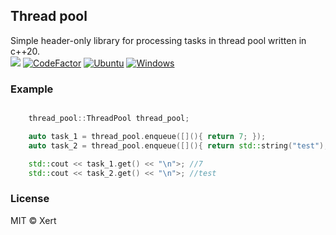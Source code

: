 ## Thread pool
<span>Simple header-only library for processing tasks in thread pool written in c++20.</span>
<br>
<a target="_blank" href="LICENSE" title="License: MIT"><img src="https://img.shields.io/badge/License-MIT-blue.svg"></a>
<a href="https://www.codefactor.io/repository/github/xertdev/thread_pool"><img src="https://www.codefactor.io/repository/github/xertdev/thread_pool/badge" alt="CodeFactor" /></a>
[![Ubuntu](https://github.com/XertDev/thread_pool/actions/workflows/ubuntu.yml/badge.svg)](https://github.com/XertDev/thread_pool/actions/workflows/cmake.yml)
[![Windows](https://github.com/XertDev/thread_pool/actions/workflows/windows.yml/badge.svg)](https://github.com/XertDev/thread_pool/actions/workflows/windows.yml)
### Example
```c++

	thread_pool::ThreadPool thread_pool;

	auto task_1 = thread_pool.enqueue([](){ return 7; });
	auto task_2 = thread_pool.enqueue([](){ return std::string("test"); });

	std::cout << task_1.get() << "\n">; //7
	std::cout << task_2.get() << "\n">; //test
```

### License
MIT © Xert